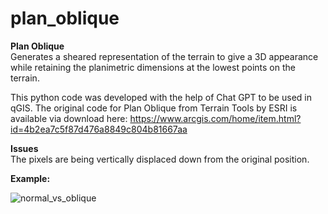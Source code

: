 # plan_oblique

<b>Plan Oblique</b> <br>
Generates a sheared representation of the terrain to give a 3D appearance while retaining the planimetric dimensions at the lowest points on the terrain.

This python code was developed with the help of Chat GPT to be used in qGIS. The original code for Plan Oblique from Terrain Tools by ESRI is available via download here: https://www.arcgis.com/home/item.html?id=4b2ea7c5f87d476a8849c804b81667aa

<b>Issues</b><br>
The pixels are being vertically displaced down from the original position.

<b>Example:</b><br>

![normal_vs_oblique](https://github.com/user-attachments/assets/ab6279c8-0c2c-4634-a7a2-282a03279b03)
